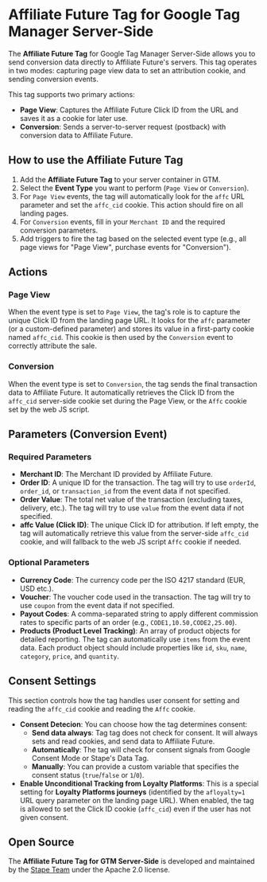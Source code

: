 # Affiliate Future Tag for Google Tag Manager Server-Side

The **Affiliate Future Tag** for Google Tag Manager Server-Side allows you to send conversion data directly to Affiliate Future's servers. This tag operates in two modes: capturing page view data to set an attribution cookie, and sending conversion events.

This tag supports two primary actions:

-   **Page View**: Captures the Affiliate Future Click ID from the URL and saves it as a cookie for later use.
-   **Conversion**: Sends a server-to-server request (postback) with conversion data to Affiliate Future.

## How to use the Affiliate Future Tag

1.  Add the **Affiliate Future Tag** to your server container in GTM.
2.  Select the **Event Type** you want to perform (`Page View` or `Conversion`).
3.  For `Page View` events, the tag will automatically look for the `affc` URL parameter and set the `affc_cid` cookie. This action should fire on all landing pages.
4.  For `Conversion` events, fill in your `Merchant ID` and the required conversion parameters.
5.  Add triggers to fire the tag based on the selected event type (e.g., all page views for "Page View", purchase events for "Conversion").

## Actions

### Page View

When the event type is set to `Page View`, the tag's role is to capture the unique Click ID from the landing page URL. It looks for the `affc` parameter (or a custom-defined parameter) and stores its value in a first-party cookie named `affc_cid`. This cookie is then used by the `Conversion` event to correctly attribute the sale.

### Conversion

When the event type is set to `Conversion`, the tag sends the final transaction data to Affiliate Future. It automatically retrieves the Click ID from the `affc_cid` server-side cookie set during the Page View, or the `Affc` cookie set by the web JS script.

## Parameters (Conversion Event)

### Required Parameters
-   **Merchant ID**: The Merchant ID provided by Affiliate Future.
-   **Order ID**: A unique ID for the transaction. The tag will try to use `orderId`, `order_id`, or `transaction_id` from the event data if not specified.
-   **Order Value**: The total net value of the transaction (excluding taxes, delivery, etc.). The tag will try to use `value` from the event data if not specified.
-   **affc Value (Click ID)**: The unique Click ID for attribution. If left empty, the tag will automatically retrieve this value from the server-side `affc_cid` cookie, and will fallback to the web JS script `Affc` cookie if needed.

### Optional Parameters
-   **Currency Code**: The currency code per the ISO 4217 standard (EUR, USD etc.).
-   **Voucher**: The voucher code used in the transaction. The tag will try to use `coupon` from the event data if not specified.
-   **Payout Codes**: A comma-separated string to apply different commission rates to specific parts of an order (e.g., `CODE1,10.50,CODE2,25.00`).
-   **Products (Product Level Tracking)**: An array of product objects for detailed reporting. The tag can automatically use `items` from the event data. Each product object should include properties like `id`, `sku`, `name`, `category`, `price`, and `quantity`.

## Consent Settings

This section controls how the tag handles user consent for setting and reading the `affc_cid` cookie and reading the `Affc` cookie.

- **Consent Detecion**: You can choose how the tag determines consent:
  - **Send data always**: Tag tag does not check for consent. It will always sets and read cookies, and send data to Affiliate Future.
  - **Automatically**: The tag will check for consent signals from Google Consent Mode or Stape's Data Tag.
  - **Manually**: You can provide a custom variable that specifies the consent status (`true`/`false` or `1`/`0`).
- **Enable Unconditional Tracking from Loyalty Platforms**: This is a special setting for **Loyalty Platforms journeys** (identified by the `afloyalty=1` URL query parameter on the landing page URL). When enabled, the tag is allowed to set the Click ID cookie (`affc_cid`) even if the user has not given consent.

## Open Source

The **Affiliate Future Tag for GTM Server-Side** is developed and maintained by the [Stape Team](https://stape.io/) under the Apache 2.0 license.